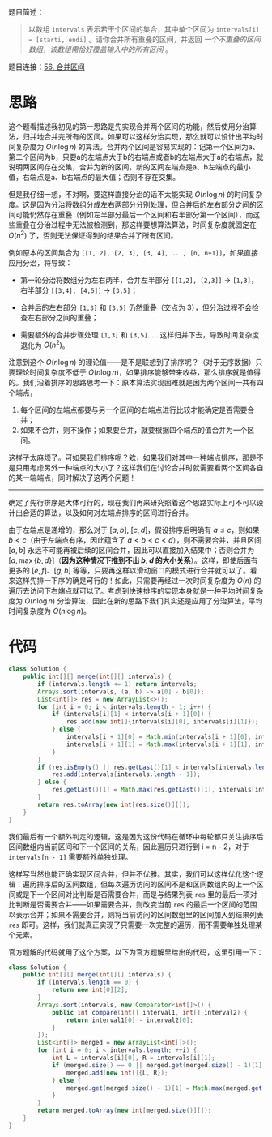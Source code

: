 题目简述：

> 以数组 `intervals` 表示若干个区间的集合，其中单个区间为 `intervals[i] = [starti, endi]` 。请你合并所有重叠的区间，并返回 *一个不重叠的区间数组，该数组需恰好覆盖输入中的所有区间* 。

题目连接：[56. 合并区间](https://leetcode.cn/problems/merge-intervals/)

# 思路

这个题看描述我初见的第一思路是先实现合并两个区间的功能，然后使用分治算法，归并地合并完所有的区间。如果可以这样分治实现，那么就可以设计出平均时间复杂度为 $O(n\log n)$ 的算法。合并两个区间是容易实现的：记第一个区间为a、第二个区间为b，只要a的左端点大于b的右端点或者b的左端点大于a的右端点，就说明两区间存在交集，合并为新的区间，新的区间左端点是a、b左端点的最小值，右端点是a、b右端点的最大值；否则不存在交集。

但是我仔细一想，不对啊，要这样直接分治的话不太能实现  $O(n\log n)$ 的时间复杂度。这是因为分治将数组分成左右两部分分别处理，但合并后的左右部分之间的区间可能仍然存在重叠（例如左半部分最后一个区间和右半部分第一个区间），而这些重叠在分治过程中无法被检测到，那这样要想算法算法，时间复杂度就固定在 $O(n^2)$ 了，否则无法保证得到的结果合并了所有区间。

例如原本的区间集合为 `[[1, 2], [2, 3], [3, 4], ..., [n, n+1]]`，如果直接应用分治，将导致：

- 第一轮分治将数组分为左右两半，合并左半部分 `[[1,2], [2,3]]` → `[1,3]`，右半部分 `[[3,4], [4,5]]` → `[3,5]`；

- 合并后的左右部分 `[1,3]` 和 `[3,5]` 仍然重叠（交点为 3），但分治过程不会检查左右部分之间的重叠；

- 需要额外的合并步骤处理 `[1,3]` 和 `[3,5]`……这样归并下去，导致时间复杂度退化为 $O(n^2)$。

注意到这个 $O(n\log n)$ 的理论值——是不是联想到了排序呢？（对于无序数据）只要理论时间复杂度不低于 $O(n\log n)$，如果排序能够带来收益，那么排序就是值得的。我们沿着排序的思路思考一下：原本算法实现困难就是因为两个区间一共有四个端点，

1. 每个区间的左端点都要与另一个区间的右端点进行比较才能确定是否需要合并；
2. 如果不合并，则不操作；如果要合并，就要根据四个端点的值合并为一个区间。

这样子太麻烦了。可如果我们排序呢？欸，如果我们对其中一种端点排序，那是不是只用考虑另外一种端点的大小了？这样我们在讨论合并时就需要看两个区间各自的某一端端点，同时解决了这两个问题！

---

确定了先行排序是大体可行的，现在我们再来研究照着这个思路实际上可不可以设计出合适的算法，以及如何对左端点排序的区间进行合并。

由于左端点是递增的，那么对于 $[a,b],\ [c,d]$，假设排序后明确有 $a\leqslant c$，则如果 $b<c$（由于左端点有序，因此蕴含了 $a<b<c<d$），则不需要合并，并且区间 $[a,b]$ 永远不可能再被后续的区间合并，因此可以直接加入结果中；否则合并为 $\big[a,\max\{b,d\}\big]$（**因为这种情况下推到不出 $b,d$ 的大小关系**）。这样，即使后面有更多的 $[e,f]$、$[g,h]$ 等等，只要再这样以滑动窗口的模式进行合并就可以了。看来这样先排一下序的确是可行的！如此，只需要再经过一次时间复杂度为 $O(n)$ 的遍历去访问下右端点就可以了。考虑到快速排序的实现本身就是一种平均时间复杂度为 $O(n\log n)$ 分治算法，因此在新的思路下我们其实还是应用了分治算法，平均时间复杂度为 $O(n\log n)$。

# 代码

```java
class Solution {
    public int[][] merge(int[][] intervals) {
        if (intervals.length <= 1) return intervals;
        Arrays.sort(intervals, (a, b) -> a[0] - b[0]);
        List<int[]> res = new ArrayList<>();
        for (int i = 0; i < intervals.length - 1; i++) {
            if (intervals[i][1] < intervals[i + 1][0]) {
                res.add(new int[]{intervals[i][0], intervals[i][1]});
            } else {
                intervals[i + 1][0] = Math.min(intervals[i + 1][0], intervals[i][0]);
                intervals[i + 1][1] = Math.max(intervals[i + 1][1], intervals[i][1]);
            }
        }
        if (res.isEmpty() || res.getLast()[1] < intervals[intervals.length - 1][0]) {
            res.add(intervals[intervals.length - 1]);
        } else {
            res.getLast()[1] = Math.max(res.getLast()[1], intervals[intervals.length - 1][1]);
        }
        return res.toArray(new int[res.size()][]);
    }
}
```

我们最后有一个额外判定的逻辑，这是因为这份代码在循环中每轮都只关注排序后区间数组内当前区间和下一个区间的关系，因此遍历只进行到 i = n - 2，对于 `intervals[n - 1]` 需要额外单独处理。

这样写当然也能正确实现区间合并，但并不优雅。其实，我们可以这样优化这个逻辑：遍历排序后的区间数组，但每次遍历访问的区间不是和区间数组内的上一个区间或是下一个区间对比判断是否需要合并，而是与结果列表 `res` 里的最后一项对比判断是否需要合并——如果需要合并，则改变当前 `res` 的最后一个区间的范围以表示合并；如果不需要合并，则将当前访问的区间数组里的区间加入到结果列表 `res` 即可。这样，我们就真正实现了只需要一次完整的遍历，而不需要单独处理某个元素。

官方题解的代码就用了这个方案，以下为官方题解里给出的代码，这里引用一下：

```java
class Solution {
    public int[][] merge(int[][] intervals) {
        if (intervals.length == 0) {
            return new int[0][2];
        }
        Arrays.sort(intervals, new Comparator<int[]>() {
            public int compare(int[] interval1, int[] interval2) {
                return interval1[0] - interval2[0];
            }
        });
        List<int[]> merged = new ArrayList<int[]>();
        for (int i = 0; i < intervals.length; ++i) {
            int L = intervals[i][0], R = intervals[i][1];
            if (merged.size() == 0 || merged.get(merged.size() - 1)[1] < L) {
                merged.add(new int[]{L, R});
            } else {
                merged.get(merged.size() - 1)[1] = Math.max(merged.get(merged.size() - 1)[1], R);
            }
        }
        return merged.toArray(new int[merged.size()][]);
    }
}
```

